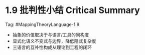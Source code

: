 # 1.9 批判性小结 Critical Summary

Tag: #MappingTheoryLanguage-1.9

- 抽象的价值取决于与语言/工具的同构度
- 显式化语义不变式与边界，降低隐式复杂度
- 三语言的互补性构成从理论到工程的闭环
